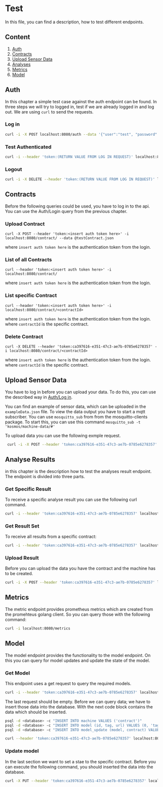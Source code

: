 # Test

In this file, you can find a description, how to test different endpoints.

## Content

1. [Auth](#auth)
1. [Contracts](#contracts)
1. [Upload Sensor Data](#upload-sensor-data)
1. [Analyses](#analyse-results)
1. [Metrics](#metrics)
1. [Model](#model)

## Auth
In this chapter a simple test case against the auth endpoint can be found. In three steps we will try to logged in, test if we are already logged in and log out.
We are using `curl` to send the requests.

### Log in
```bash
curl -i -X POST localhost:8080/auth --data '{"user":"test", "password":"abc"}'
```

### Test Authenticated
```bash
curl -i --header 'token:(RETURN VALUE FROM LOG IN REQUEST)' localhost:8080/auth
```

### Logout
```bash
curl -i -X DELETE --header 'token:(RETURN VALUE FROM LOG IN REQUEST)' localhost:8080/auth
```

## Contracts

Before the following queries could be used, you have to log in to the api.
You can use the Auth/Login query from the previous chapter.

### Upload Contract
```
curl -X POST --header 'token:<insert auth token here>' -i localhost:8080/contract/ --data @testContract.json
```
where `insert auth token here` is the authentication token from the login.

### List of all Contracts
```
curl --header 'token:<insert auth token here>' -i localhost:8080/contract/
```
where `insert auth token here` is the authentication token from the login.

### List specific Contract
```
curl --header 'token:<insert auth token here>' -i localhost:8080/contract/<contractId>
```
where `insert auth token here` is the authentication token from the login.
where `contractId` is the specific contract.

### Delete Contract
```
curl -X DELETE --header 'token:ca397616-e351-47c3-ae7b-0785e6278357' -i localhost:8080/contract/<contractId>
```

where `insert auth token here` is the authentication token from the login.
where `contractId` is the specific contract.

## Upload Sensor Data
You have to log in before you can upload your data. To do this, you can use the described way in [Auth/Log in](#auth_log_in).

You can find an example of sensor data, which can be uploaded in the `exampleData.json` file.
To view the data output you have to start a mqtt subscriber. You can use `mosquitto_sub` from
from the mosquitto-clients package. To start this, you can use this command `mosquitto_sub -t 'kosmos/machine-data/#'`

To upload data you can use the following exmple request.
```bash
 curl -i -X POST --header 'token:ca397616-e351-47c3-ae7b-0785e6278357' localhost:8080/machine-data/ --data @exampleData.json
```
## Analyse Results
in this chapter is the description how to test the analyses result endpoint. The 
endpoint is divided into three parts.

### Get Specific Result
To receive a specific analyse result you can use the following curl command. 
```bash
curl -i --header 'token:ca397616-e351-47c3-ae7b-0785e6278357' localhost:8080/analyses/77/8
```

### Get Result Set
To receive all results from a specific contract:
```bash
curl -i --header 'token:ca397616-e351-47c3-ae7b-0785e6278357' localhost:8080/analyses/77
```


### Upload Result
Before you can upload the data you have the contract and the machine has to be created.
```bash
curl -i -X POST --header 'token:ca397616-e351-47c3-ae7b-0785e6278357' localhost:8080/analyses/77/mach1/sens1 --data @exampleAnalyseResult.json
```

## Metrics
The metric endpoint provides prometheus metrics which are created from the promehteus golang client. So you can query those with the following
command:
```bash
curl -i localhost:8080/metrics
```

## Model
The model endpoint provides the functionality to the model endpoint. On this you can query for model updates and update
the state of the model.

### Get Model
This endpoint uses a get request to query the required models.
```bash
curl -i --header 'token:ca397616-e351-47c3-ae7b-0785e6278357' localhost:8080/model/77
```
The last request should be empty. Before we can query data; we have to insert those data into the database. With the next
code block contains the data which should be inserted.

```bash
psql -d <database> -c "INSERT INTO machine VALUES ('contract')"
psql -d <database> -c "INSERT INTO model (id, tag, url) VALUES (0, 'tag', 'url')"
psql -d <database> -c "INSERT INTO model_update (model, contract) VALUES (0, 'contract-test33')"
```

```bash
curl --header 'token:ca397616-e351-47c3-ae7b-0785e6278357' localhost:8080/model/contract-test33
```

### Update model
In the last section we want to set a stae to the specific contract. Before you can execute the following command, you should
inserted the data into the database.

```bash
curl -X PUT --header 'token:ca397616-e351-47c3-ae7b-0785e6278357' localhost:8080/model/contract-test33 --data '{"state":"test", "models":[{"tag":"tag", "url":"url"}]}'
```
